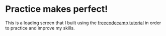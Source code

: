 # Practice makes perfect!

This is a loading screen that I built using the [freecodecamp tutorial](https://www.freecodecamp.org/news/how-to-build-a-delightful-loading-screen-in-5-minutes-847991da509f) in order to practice and improve my skills.